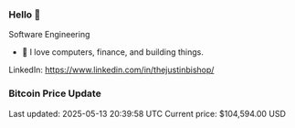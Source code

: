 ### Hello 🤙  

Software Engineering

- 🔭 I love computers, finance, and building things.
  
LinkedIn: https://www.linkedin.com/in/thejustinbishop/  
























































### Bitcoin Price Update
Last updated: 2025-05-13 20:39:58 UTC
Current price: $104,594.00 USD
